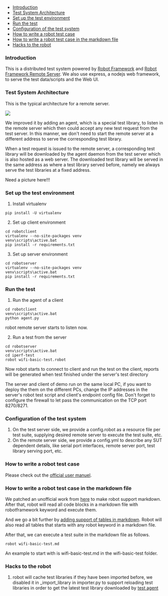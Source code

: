 - [Introduction](#introduction)
- [Test System Architecture](#test-system-architecture)
- [Set up the test environment](#set-up-the-test-environment)
- [Run the test](#run-the-test)
- [Configuration of the test system](#configuration-of-the-test-system)
- [How to write a robot test case](#how-to-write-a-robot-test-case)
- [How to write a robot test case in the markdown file](#how-to-write-a-robot-test-case-in-the-markdown-file)
- [Hacks to the robot](#hacks-to-the-robot)

### Introduction
This is a distributed test system powered by [Robot Framework](https://github.com/robotframework/robotframework) and [Robot Framework Remote Server](https://github.com/robotframework/PythonRemoteServer).
We also use express, a nodejs web framework, to serve the test data/scripts and the Web UI.

### Test System Architecture
This is the typical architecture for a remote server.

![](https://i.loli.net/2018/11/28/5bfe0be78657f.jpg)

We improved it by adding an agent, which is a special test library, to listen in the remote server which then could accept any new test request from the test server. In this manner, we don't need to start the remote server at a different address to serve the corresponding test library.

When a test request is issued to the remote server, a corresponding test library will be downloaded by the agent daemon from the test server which is also hosted as a web server. The downloaded test library will be served in the same address as where a test library served before, namely we always serve the test libraries at a fixed address.

Need a picture here!!!

### Set up the test environment

1. Install virtualenv
```dos
pip install -U virtualenv
```

2. Set up client environment
```dos
cd robotclient
virtualenv --no-site-packages venv
venv\scripts\active.bat
pip install -r requirements.txt
```
3. Set up server environment
```dos
cd robotserver
virtualenv --no-site-packages venv
venv\scripts\active.bat
pip install -r requirements.txt
```
### Run the test
1. Run the agent of a client
```dos
cd robotclient
venv\scripts\active.bat
python agent.py
```
robot remote server starts to listen now.

2. Run a test from the server
```dos
cd robotserver
venv\scripts\active.bat
cd iperf-test
robot wifi-basic-test.robot
```

Now robot starts to connect to client and run the test on the client, reports will be generated when test finished under the server's test directory

The server and client of demo run on the same local PC, if you want to deploy the them on the different PCs, change the IP addresses in the server's robot test script and client's endpoint config file. Don't forget to configure the firewall to let pass the communication on the TCP port 8270/8271.

### Configuration of the test system
1. On the test server side, we provide a config.robot as a resource file per test suite, supplying desired remote server to execute the test suite, etc.
2. On the remote server side, we provide a config.yml to describe any SUT dependent details, like serial port interfaces, remote server port, test library serving port, etc.

### How to write a robot test case
Please check out the [official user manuel](http://robotframework.org/robotframework/latest/RobotFrameworkUserGuide.html).

### How to write a robot test case in the markdown file
We patched an unofficial work from [here](https://gist.github.com/Tset-Noitamotua/75d15a2beb9ab6f1931d3871172ebbbf) to make robot support markdown.
After that, robot will read all code blocks in a markdown file with robotframework keyword and execute them. 

And we go a bit further by [adding support of tables in markdown](https://gist.github.com/pansila/8d4f2869ccae891326959c947571ea67). Robot will also read all tables that starts with any robot keyword in a markdown file.

After that, we can execute a test suite in the markdown file as follows.
```dos
robot wifi-basic-test.md
```

An example to start with is wifi-basic-test.md in the wifi-basic-test folder.

### Hacks to the robot
1. robot will cache test libraries if they have been imported before, we disabled it in _import_library in importer.py to support reloading test libraries in order to get the latest test library downloaded by [test agent]()